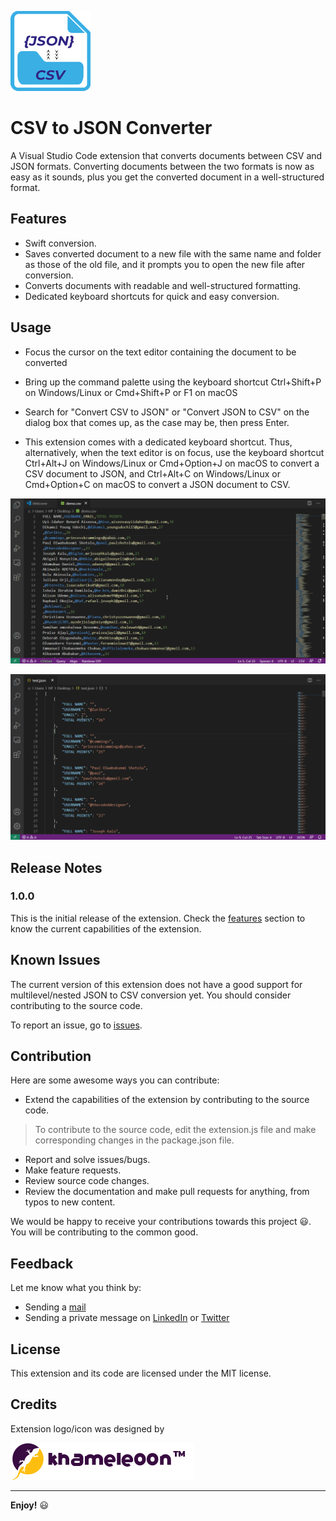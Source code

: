 ![CSV to JSON Converter Icon](images/icon.png)
# CSV to JSON Converter

A Visual Studio Code extension that converts documents between CSV and JSON formats. Converting documents between the two formats is now as easy as it sounds, plus you get the converted document in a well-structured format.

## Features

* Swift conversion.
* Saves converted document to a new file with the same name and folder as those of the old file, and it prompts you to open the new file after conversion.
* Converts documents with readable and well-structured formatting.
* Dedicated keyboard shortcuts for quick and easy conversion.

## Usage

* Focus the cursor on the text editor containing the document to be converted

* Bring up the command palette using the keyboard shortcut Ctrl+Shift+P on Windows/Linux or Cmd+Shift+P or F1 on macOS

* Search for "Convert CSV to JSON" or "Convert JSON to CSV" on the dialog box that comes up, as the case may be, then press Enter.

* This extension comes with a dedicated keyboard shortcut. Thus, alternatively, when the text editor is on focus, use the keyboard shortcut Ctrl+Alt+J on Windows/Linux or Cmd+Option+J on macOS to convert a CSV document to JSON, and Ctrl+Alt+C on Windows/Linux or Cmd+Option+C on macOS to convert a JSON document to CSV.

![Converting from CSV to JSON Illustration](images/csvToJSON.gif)

![Converting from JSON to CSV Illustration](images/jsonToCSV.gif)

## Release Notes

### 1.0.0

This is the initial release of the extension. Check the [features](https://github.com/Chukwuamaka/csvtojson-converter#features) section to know the current capabilities of the extension.

## Known Issues

The current version of this extension does not have a good support for multilevel/nested JSON to CSV conversion yet. You should consider contributing to the source code.

To report an issue, go to [issues](https://github.com/Chukwuamaka/csvtojson-converter/issues).

## Contribution

Here are some awesome ways you can contribute:

* Extend the capabilities of the extension by contributing to the source code.
> To contribute to the source code, edit the extension.js file and make corresponding changes in the package.json file.
* Report and solve issues/bugs. 
* Make feature requests.
* Review source code changes.
* Review the documentation and make pull requests for anything, from typos to new content.

We would be happy to receive your contributions towards this project 😃. You will be contributing to the common good.

## Feedback

Let me know what you think by:
* Sending a [mail](mailto:osujichukwuamaka@gmail.com)
* Sending a private message on [LinkedIn](https://www.linkedin.com/in/chukwuamakaosuji/) or [Twitter](https://twitter.com/SenseiAmaka)

## License

This extension and its code are licensed under the MIT license.

## Credits

Extension logo/icon was designed by 

[![Designer's Logo](images/khameleoon.png)](https://www.instagram.com/khameleoon/)

-----------------------------------------------------------------------------------------------------------

**Enjoy!** 😃

